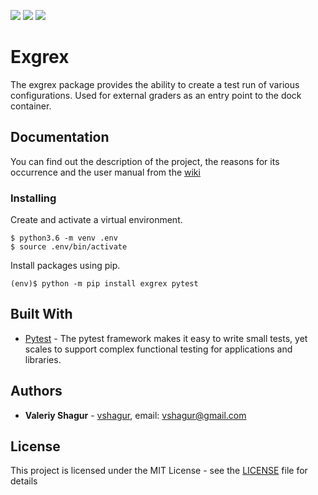 ![](https://img.shields.io/static/v1?label=Python&message=3.6&color=blue)
![](https://img.shields.io/static/v1?label=OS&message=linux&color=blue)
![](https://img.shields.io/static/v1?label=Dependencies&message=Pytest5.1.3&color=green)

# Exgrex

The exgrex package provides the ability to create a test run of various configurations. Used for external graders as an entry point to the dock container.

## Documentation

You can find out the description of the project, the reasons for its occurrence and the user manual from the [wiki](https://github.com/vshagur/exgrex/wiki)

### Installing

Create and activate a virtual environment. 
```
$ python3.6 -m venv .env
$ source .env/bin/activate
```
Install packages using pip.
```
(env)$ python -m pip install exgrex pytest
```

## Built With

* [Pytest](https://docs.pytest.org/en/latest/) - The pytest framework makes it easy to write small tests, yet scales to support complex functional testing for applications and libraries.
 
## Authors

* **Valeriy Shagur**  - [vshagur](https://github.com/vshagur), email: vshagur@gmail.com

## License

This project is licensed under the MIT License - see the [LICENSE](https://github.com/vshagur/exgrex/blob/master/LICENSE) file for details
